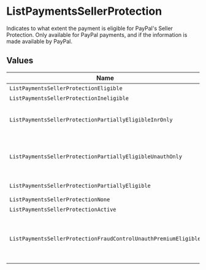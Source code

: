 # ListPaymentsSellerProtection

Indicates to what extent the payment is eligible for PayPal's Seller Protection. Only available for PayPal
payments, and if the information is made available by PayPal.


## Values

| Name                                                            | Value                                                           |
| --------------------------------------------------------------- | --------------------------------------------------------------- |
| `ListPaymentsSellerProtectionEligible`                          | Eligible                                                        |
| `ListPaymentsSellerProtectionIneligible`                        | Ineligible                                                      |
| `ListPaymentsSellerProtectionPartiallyEligibleInrOnly`          | Partially Eligible - INR Only                                   |
| `ListPaymentsSellerProtectionPartiallyEligibleUnauthOnly`       | Partially Eligible - Unauth Only                                |
| `ListPaymentsSellerProtectionPartiallyEligible`                 | Partially Eligible                                              |
| `ListPaymentsSellerProtectionNone`                              | None                                                            |
| `ListPaymentsSellerProtectionActive`                            | Active                                                          |
| `ListPaymentsSellerProtectionFraudControlUnauthPremiumEligible` | Fraud Control - Unauth Premium Eligible                         |
